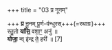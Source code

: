 +++
title = "03 प्र नूनम्"

+++
**प्र** नू॒नम् पू॒र्ण-व॑न्धुरस्+++(=रथाग्रः)+++  
स्तु॒तो **या॑सि॒** वशा॒ꣳ॒ अनु॑  ॥    
**योजा॒** न्व् इ॑न्द्र ते॒ हरी॑ ॥ [7]